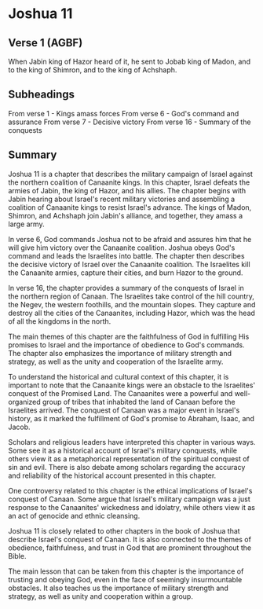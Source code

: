 # Joshua 11

## Verse 1 (AGBF)

When Jabin king of Hazor heard of it, he sent to Jobab king of Madon, and to the king of Shimron, and to the king of Achshaph.

## Subheadings

From verse 1 - Kings amass forces
From verse 6 - God's command and assurance
From verse 7 - Decisive victory
From verse 16 - Summary of the conquests

## Summary

Joshua 11 is a chapter that describes the military campaign of Israel against the northern coalition of Canaanite kings. In this chapter, Israel defeats the armies of Jabin, the king of Hazor, and his allies. The chapter begins with Jabin hearing about Israel's recent military victories and assembling a coalition of Canaanite kings to resist Israel's advance. The kings of Madon, Shimron, and Achshaph join Jabin's alliance, and together, they amass a large army.

In verse 6, God commands Joshua not to be afraid and assures him that he will give him victory over the Canaanite coalition. Joshua obeys God's command and leads the Israelites into battle. The chapter then describes the decisive victory of Israel over the Canaanite coalition. The Israelites kill the Canaanite armies, capture their cities, and burn Hazor to the ground.

In verse 16, the chapter provides a summary of the conquests of Israel in the northern region of Canaan. The Israelites take control of the hill country, the Negev, the western foothills, and the mountain slopes. They capture and destroy all the cities of the Canaanites, including Hazor, which was the head of all the kingdoms in the north.

The main themes of this chapter are the faithfulness of God in fulfilling His promises to Israel and the importance of obedience to God's commands. The chapter also emphasizes the importance of military strength and strategy, as well as the unity and cooperation of the Israelite army.

To understand the historical and cultural context of this chapter, it is important to note that the Canaanite kings were an obstacle to the Israelites' conquest of the Promised Land. The Canaanites were a powerful and well-organized group of tribes that inhabited the land of Canaan before the Israelites arrived. The conquest of Canaan was a major event in Israel's history, as it marked the fulfillment of God's promise to Abraham, Isaac, and Jacob.

Scholars and religious leaders have interpreted this chapter in various ways. Some see it as a historical account of Israel's military conquests, while others view it as a metaphorical representation of the spiritual conquest of sin and evil. There is also debate among scholars regarding the accuracy and reliability of the historical account presented in this chapter.

One controversy related to this chapter is the ethical implications of Israel's conquest of Canaan. Some argue that Israel's military campaign was a just response to the Canaanites' wickedness and idolatry, while others view it as an act of genocide and ethnic cleansing.

Joshua 11 is closely related to other chapters in the book of Joshua that describe Israel's conquest of Canaan. It is also connected to the themes of obedience, faithfulness, and trust in God that are prominent throughout the Bible.

The main lesson that can be taken from this chapter is the importance of trusting and obeying God, even in the face of seemingly insurmountable obstacles. It also teaches us the importance of military strength and strategy, as well as unity and cooperation within a group.
